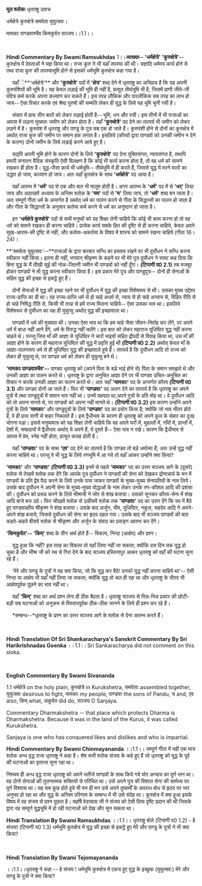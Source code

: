 



**मूल श्लोकः**
धृतराष्ट्र उवाच  

  

धर्मक्षेत्रे कुरुक्षेत्रे समवेता युयुत्सवः।  

  

मामकाः पाण्डवाश्चैव किमकुर्वत सञ्जय।।1\.1।।  

 



**Hindi Commentary By Swami Ramsukhdas**
1।।***व्याख्या\-\-*** **'धर्मक्षेत्रे' 'कुरुक्षेत्रे'\-\-** कुरुक्षेत्र में देवताओं ने यज्ञ किया था। राजा कुरु ने भी यहाँ तपस्या की थी। यज्ञादि धर्ममय कार्य होने से तथा राजा कुरु की तपस्याभूमि होने से इसको धर्मभूमि कुरुक्षेत्र कहा गया है।  

    यहाँ ॓**'धर्मक्षेत्रे'** और **'कुरुक्षेत्रे'** पदों में **'क्षेत्र'** शब्द देने में धृतराष्ट्र का अभिप्राय है कि यह अपनी कुरुवंशियों की भूमि है। यह केवल लड़ाई की भूमि ही नहीं है, प्रत्युत तीर्थभूमि भी है, जिसमें प्राणी जीते\-जी पवित्र कर्म करके अपना कल्याण कर सकते हैं। इस तरह लौकिक और पारलौकिक सब तरह का लाभ हो जाय\-\- ऐसा विचार करके एवं श्रेष्ठ पुरुषों की सम्मति लेकर ही युद्ध के लिये यह भूमि चुनी गयी है।  

    संसार में प्रायः तीन बातों को लेकर लड़ाई होती है\-\- भूमि, धन और स्त्री। इस तीनों में भी राजाओं का आपस में लड़ना मुख्यतः जमीन को लेकर होता है। यहाँ **'कुरुक्षेत्रे'** पद देने का तात्पर्य भी जमीन को लेकर ल़ड़ने में है। कुरुवंश में धृतराष्ट्र और पाण्डु के पुत्र सब एक हो जाते हैं। कुरुवंशी होने से दोनों का कुरुक्षेत्र में अर्थात् राजा कुरु की जमीन पर समान हक लगता है। इसलिये (कौरवों द्वारा पाण्डवों को उनकी जमीन न देने के कारण) दोनों जमीन के लिये लड़ाई करने आये हुए हैं।  

    यद्यपि अपनी भूमि होने के कारण दोनों के लिये **'कुरुक्षेत्रे'** पद देना युक्तिसंगत, न्यायसंगत है, तथापि हमारी सनातन वैदिक संस्कृति ऐसी विलक्षण है कि कोई भी कार्य करना होता है, तो वह धर्म को सामने रखकर ही होता है। युद्ध\-जैसा कार्य भी धर्मभूमि\-\- तीर्थभूमि में ही करते हैं, जिससे युद्ध में मरने वालों का उद्धार हो जाय, कल्याण हो जाय। अतः यहाँ कुरुक्षेत्र के साथ **'धर्मक्षेत्रे'** पद आया है।  

    यहाँ आरम्भ में **'धर्म'** पद से एक और बात भी मालूम होती है। अगर आरम्भ के **'धर्म'** पद में से **'धर्'** लिया जाय और अठारहवें अध्याय के अन्तिम श्लोक के **'मम'** पदों से **'म'** लिया जाय, तो **'धर्म'** शब्द बन जाता है। अतः सम्पूर्ण गीता धर्म के अन्तर्गत है अर्थात् धर्म का पालन करने से गीता के सिद्धान्तों का पालन हो जाता है और गीता के सिद्धान्तों के अनुसार कर्तव्य कर्म करने से धर्म का अनुष्ठान हो जाता है।  

    इन **'धर्मक्षेत्रे कुरुक्षेत्रे'** पदों से सभी मनुष्यों को यह शिक्षा लेनी चाहिये कि कोई भी काम करना हो तो वह धर्म को सामने रखकर ही करना चाहिये। प्रत्येक कार्य सबके हित की दृष्टि से ही करना चाहिये, केवल अपने सुख\-आराम\-की दृष्टि से नहीं; और कर्तव्य\-अकर्तव्य के विषय में शास्त्र को सामने रखना चाहिये (गीता 16। 24\)।  

**'समवेता युयुत्सवः'\-\-**राजाओं के द्वारा बारबार सन्धि का प्रस्ताव रखने पर भी दुर्योधन ने सन्धि करना स्वीकार नहीं किया। इतना ही नहीं, भगवान् श्रीकृष्ण के कहने पर भी मेरे पुत्र दुर्योधन ने स्पष्ट कह दिया कि बिना युद्ध के मैं तीखी सूई की नोक\-जितनी जमीन भी पाण्डवों को नहीं दूँगा। **(टिप्पणी प0 2\.1\)** तब मजबूर होकर पाण्डवों ने भी युद्ध करना स्वीकार किया है। इस प्रकार मेरे पुत्र और पाण्डुपुत्र\-\- दोनों ही सेनाओं के सहित युद्ध की इच्छा से इकट्ठे हुए हैं।  

    दोनों सेनाओं में युद्ध की इच्छा रहने पर भी दुर्योधन में युद्ध की इच्छा विशेषरूप से थी। उसका मुख्य उद्देश्य राज्य\-प्राप्ति का ही था। वह राज्य\-प्राप्ति धर्म से हो चाहे अधर्म से, न्याय से हो चाहे अन्याय से, विहित रीति से हो चाहे निषिद्ध रीति से, किसी भी तरह से हमें राज्य मिलना चाहिये\-\- ऐसा उसका भाव था। इसलिये विशेषरूप से दुर्योधन का पक्ष ही युयुत्सु अर्थात् युद्ध की इच्छावाला था।  

    पाण्डवों में धर्म की मुख्यता थी। उनका ऐसा भाव था कि हम चाहे जैसा जीवन\-निर्वाह कर लेंगे, पर अपने धर्म में बाधा नहीं आने देंगे, धर्म के विरुद्ध नहीं चलेंगे। इस बात को लेकर महाराज युधिष्ठिर युद्ध नहीं करना चाहते थे। परन्तु जिस माँ की आज्ञा से युधिष्ठिर ने चारों भाइयों सहित द्रौपदी से विवाह किया था, उस माँ की आज्ञा होने के कारण ही महाराज युधिष्ठिर की युद्ध में प्रवृत्ति हुई थी **(टिप्पणी प0 2\.2\)** अर्थात् केवल माँ के आज्ञा\-पालनरूप धर्म से ही युधिष्ठिर युद्ध की इच्छावाले हुये हैं। तात्पर्य है कि दुर्योधन आदि तो राज्य को लेकर ही युयुत्सु थे, पर पाण्डव धर्म को लेकर ही युयुत्सु बने थे।  

**'मामकाः पाण्डवाश्चैव'\-\-** पाण्डव धृतराष्ट्र को (अपने पिता के बड़े भाई होने से) पिता के समान समझते थे और उनकी आज्ञा का पालन करते थे। धृतराष्ट्र के द्वारा अनुचित आज्ञा देने पर भी पाण्डव उचित\-अनुचित का विचार न करके उनकी आज्ञा का पालन करते थे। अतः यहाँ **'मामकाः'** पद के अन्तर्गत कौरव **(टिप्पणी प0 3\.1\)** और पाण्डव दोनों आ जाते हैं। फिर भी **'पाण्डवाः'** पद अलग देने का तात्पर्य है कि धृतराष्ट्र का अपने पुत्रों में तथा पाण्डुपुत्रों में समान भाव नहीं था। उनमें पक्षपात था,अपने पुत्रों के प्रति मोह था। वे दुर्योधन आदि को तो अपना मानते थे, पर पाण्डवों को अपना नहीं मानते थे। **(टिप्पणी प0 3\.2\)** इस कारण उन्होंने अपने पुत्रों के लिये **'मामकाः'** और पाण्डुपुत्रों के लिये **'पाण्डवा'** पद का प्रयोग किया है; क्योंकि जो भाव भीतर होते हैं, वे ही प्रायः वाणी से बाहर निकलते हैं। इस द्वैधीभाव के कारण ही धृतराष्ट्र को अपने कुल के संहार का दुःख भोगना पड़ा। इससे मनुष्यमात्र को यह शिक्षा लेनी चाहिये कि वह अपने घरों में, मुहल्लों में, गाँवों में, प्रान्तों में, देशों में, सम्प्रदायों में द्वैधीभाव अर्थात् ये अपने हैं, ये दूसरे हैं\-\- ऐसा भाव न रखे। कारण कि द्वैधीभाव से आपस में प्रेम, स्नेह नहीं होता, प्रत्युत कलह होती है।  

    यहाँ **'पाण्डवाः'** पद के साथ **'एव'** पद देने का तात्पर्य है कि पाण्डव तो बड़े धर्मात्मा हैं; अतः उन्हें युद्ध नहीं करना चाहिये था। परन्तु वे भी युद्ध के लिये रणभूमि में आ गये तो वहाँ आकर उन्होंने क्या किया?  

**'मामकाः'** और **'पाण्डवाः'** **(टिप्पणी प0 3\.3\)** इनमें से पहले **'मामकाः'** पद का उत्तर सञ्जय आगे के (दूसरे) श्लोक से तेरहवें श्लोक तक देंगे कि आपके पुत्र दुर्योधन ने पाण्डवों की सेना को देखकर द्रोणाचार्य के मन में पाण्डवों के प्रति द्वेष पैदा करने के लिये उनके पास जाकर पाण्डवों के मुख्य\-मुख्य सेनापतियों के नाम लिये। उसके बाद दुर्योधन ने अपनी सेना के मुख्य\-मुख्य योद्धाओं के नाम लेकर उनके रण\-कौशल आदि की प्रशंसा की। दुर्योधन को प्रसन्न करने के लिये भीष्मजी ने जोर से शंख बजाया। उसको सुनकर कौरव\-सेना में शंख आदि बाजे बज उठे। फिर चौदहवें श्लोक से उन्नीसवें श्लोक तक **'पाण्डवाः'** पद का उत्तर देंगे कि रथ में बैठे हुए पाण्डवपक्षीय श्रीकृष्ण ने शंख बजाया। उसके बाद अर्जुन, भीम, युधिष्ठिर, नकुल, सहदेव आदि ने अपने\-अपने शंख बजाये, जिससे दुर्योधन की सेना का हृदय दहल गया। उसके बाद भी सञ्जय पाण्डवों की बात कहते\-कहते बीसवें श्लोक से श्रीकृष्ण और अर्जुन के संवाद का प्रसङ्ग आरम्भ कर देंगे।  

**'किमकुर्वत'\-\- 'किम्'** शब्द के तीन अर्थ होते हैं\-\- विकल्प, निन्दा (आक्षेप) और प्रश्न।  

    युद्ध हुआ कि नहीं? इस तरह का विकल्प तो यहाँ लिया नहीं जा सकता; क्योंकि दस दिन तक युद्ध हो चुका है और भीष्म जी को रथ से गिरा देने के बाद सञ्जय हस्तिनापुर आकर धृतराष्ट्र को वहाँ की घटना सुना रहे हैं।  

    'मेरे और पाण्डु के पुत्रों ने यह क्या किया, जो कि युद्ध कर बैठे! उनको युद्ध नहीं करना चाहिये था'\-\- ऐसी निन्दा या आक्षेप भी यहाँ नहीं लिया जा सकता; क्योंकि युद्ध तो चल ही रहा था और धृतराष्ट्र के भीतर भी आक्षेपपूर्वक पूछने का भाव नहीं था।  

    यहाँ **'किम्'** शब्द का अर्थ प्रश्न लेना ही ठीक बैठता है। धृतराष्ट्र सञ्जय से भिन्न\-भिन्न प्रकार की छोटी\-बड़ी सब घटनाओं को अनुक्रम से विस्तारपूर्वक ठीक\-ठीक जानने के लिये ही प्रश्न कर रहे हैं।  

    *सम्बन्ध\-\-*धृतराष्ट्र के प्रश्न का उत्तर सञ्जय आगे के श्लोक से देना आरम्भ करते हैं।


  

 



**Hindi Translation Of Sri Shankaracharya's Sanskrit Commentary By Sri Harikrishnadas Goenka**
।।1\.1।।Sri Sankaracharya did not comment on this sloka.  

 



**English Commentary By Swami Sivananda**
  

  

1\.1 धर्मक्षेत्रे on the holy plain, कुरुक्षेत्रे in Kurukshetra, समवेताः assembled together, युयुत्सवः desirous to fight, मामकाः my people, पाण्डवाः the sons of Pandu, च and, एव also, किम् what, अकुर्वत did do, सञ्जय O Sanjaya.  

  

Commentary Dharmakshetra \-\- that place which protects Dharma is Dharmakshetra. Because it was in the land of the Kurus, it was called Kurukshetra.  

  

Sanjaya is one who has conquered likes and dislikes and who is impartial.







**Hindi Commentary By Swami Chinmayananda** 
।।1\.1।। सम्पूर्ण गीता में यही एक मात्र श्लोक अन्ध वृद्ध राजा धृतराष्ट्र ने कहा है। शेष सभी श्लोक संजय के कहे हुए हैं जो धृतराष्ट्र को युद्ध के पूर्व की घटनाओं का वृत्तान्त सुना रहा था।  

निश्चय ही अन्ध वृद्ध राजा धृतराष्ट्र को अपने भतीजे पाण्डवों के साथ किये गये घोर अन्याय का पूर्ण भान था। वह दोनों सेनाओं की तुलनात्मक शक्तियों से परिचित था। उसे अपने पुत्र की विशाल सेना की सार्मथ्य पर पूर्ण विश्वास था। यह सब कुछ होते हुये भी मन ही मन उसे अपने दुष्कर्मों के अपराध बोध से हृदय पर भार अनुभव हो रहा था और युद्ध के अन्तिम परिणाम के सम्बन्ध में भी उसे संदेह था। कुरुक्षेत्र में क्या हुआ इसके विषय में वह संजय से प्रश्न पूछता है। महर्षि वेदव्यास जी ने संजय को ऐसी दिव्य दृष्टि प्रदान की थी जिसके द्वारा वह सम्पूर्ण युद्धभूमि में हो रही घटनाओं को देख और सुन सकता था।



**Hindi Translation By Swami Ramsukhdas**
।।1\.1।। धृतराष्ट्र बोले (टिप्पणी प0 1\.2\) \- हे संजय! (टिप्पणी प0 1\.3\) धर्मभूमि कुरुक्षेत्र में युद्ध की इच्छा से इकट्ठे हुए मेरेे और पाण्डु के पुत्रों ने भी क्या किया?  

 



**Hindi Translation By Swami Tejomayananda**
  

  

।।1\.1।।धृतराष्ट्र ने कहा \-\- हे संजय ! धर्मभूमि कुरुक्षेत्र में एकत्र हुए युद्ध के इच्छुक (युयुत्सव:) मेरे और पाण्डु के पुत्रों ने क्या किया?  

  

  

  

  

 







